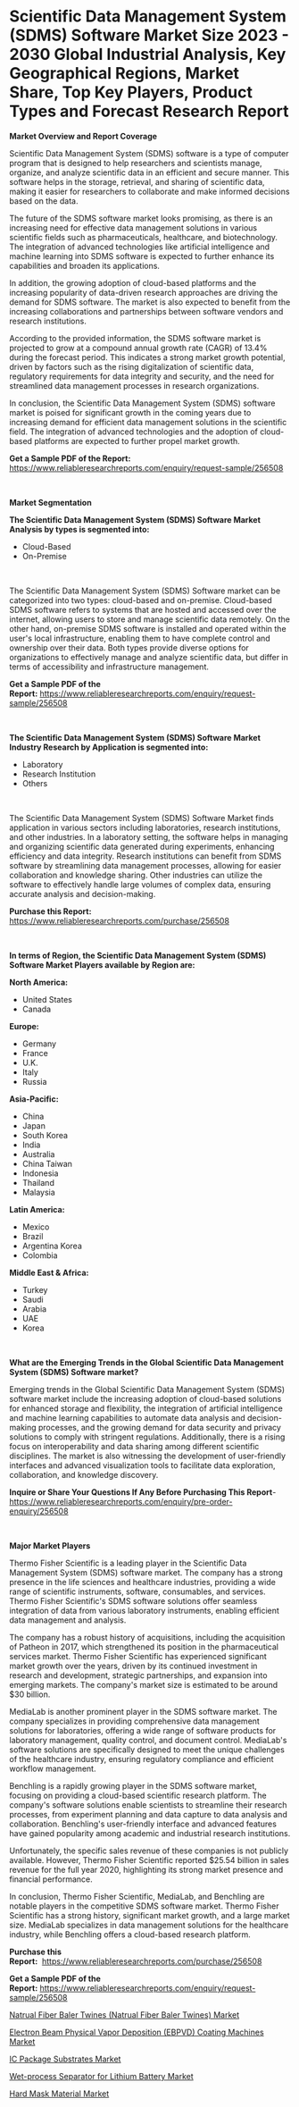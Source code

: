 <p><h1>Scientific Data Management System (SDMS) Software Market Size 2023 - 2030 Global Industrial Analysis, Key Geographical Regions, Market Share, Top Key Players, Product Types and Forecast Research Report</h1></p><p><strong>Market Overview and Report Coverage</strong></p>
<p><p>Scientific Data Management System (SDMS) software is a type of computer program that is designed to help researchers and scientists manage, organize, and analyze scientific data in an efficient and secure manner. This software helps in the storage, retrieval, and sharing of scientific data, making it easier for researchers to collaborate and make informed decisions based on the data.</p><p>The future of the SDMS software market looks promising, as there is an increasing need for effective data management solutions in various scientific fields such as pharmaceuticals, healthcare, and biotechnology. The integration of advanced technologies like artificial intelligence and machine learning into SDMS software is expected to further enhance its capabilities and broaden its applications.</p><p>In addition, the growing adoption of cloud-based platforms and the increasing popularity of data-driven research approaches are driving the demand for SDMS software. The market is also expected to benefit from the increasing collaborations and partnerships between software vendors and research institutions.</p><p>According to the provided information, the SDMS software market is projected to grow at a compound annual growth rate (CAGR) of 13.4% during the forecast period. This indicates a strong market growth potential, driven by factors such as the rising digitalization of scientific data, regulatory requirements for data integrity and security, and the need for streamlined data management processes in research organizations.</p><p>In conclusion, the Scientific Data Management System (SDMS) software market is poised for significant growth in the coming years due to increasing demand for efficient data management solutions in the scientific field. The integration of advanced technologies and the adoption of cloud-based platforms are expected to further propel market growth.</p></p>
<p><strong>Get a Sample PDF of the Report:</strong> <a href="https://www.reliableresearchreports.com/enquiry/request-sample/256508">https://www.reliableresearchreports.com/enquiry/request-sample/256508</a></p>
<p>&nbsp;</p>
<p><strong>Market Segmentation</strong></p>
<p><strong>The Scientific Data Management System (SDMS) Software Market Analysis by types is segmented into:</strong></p>
<p><ul><li>Cloud-Based</li><li>On-Premise</li></ul></p>
<p>&nbsp;</p>
<p><p>The Scientific Data Management System (SDMS) Software market can be categorized into two types: cloud-based and on-premise. Cloud-based SDMS software refers to systems that are hosted and accessed over the internet, allowing users to store and manage scientific data remotely. On the other hand, on-premise SDMS software is installed and operated within the user's local infrastructure, enabling them to have complete control and ownership over their data. Both types provide diverse options for organizations to effectively manage and analyze scientific data, but differ in terms of accessibility and infrastructure management.</p></p>
<p><strong>Get a Sample PDF of the Report:</strong>&nbsp;<a href="https://www.reliableresearchreports.com/enquiry/request-sample/256508">https://www.reliableresearchreports.com/enquiry/request-sample/256508</a></p>
<p>&nbsp;</p>
<p><strong>The Scientific Data Management System (SDMS) Software Market Industry Research by Application is segmented into:</strong></p>
<p><ul><li>Laboratory</li><li>Research Institution</li><li>Others</li></ul></p>
<p>&nbsp;</p>
<p><p>The Scientific Data Management System (SDMS) Software Market finds application in various sectors including laboratories, research institutions, and other industries. In a laboratory setting, the software helps in managing and organizing scientific data generated during experiments, enhancing efficiency and data integrity. Research institutions can benefit from SDMS software by streamlining data management processes, allowing for easier collaboration and knowledge sharing. Other industries can utilize the software to effectively handle large volumes of complex data, ensuring accurate analysis and decision-making.</p></p>
<p><strong>Purchase this Report:</strong>&nbsp; <a href="https://www.reliableresearchreports.com/purchase/256508">https://www.reliableresearchreports.com/purchase/256508</a></p>
<p>&nbsp;</p>
<p><strong>In terms of Region, the Scientific Data Management System (SDMS) Software Market Players available by Region are:</strong></p>
<p>
    <p> <strong> North America: </strong>
        <ul>
            <li>United States</li>
            <li>Canada</li>
        </ul>
        </p> 
    <p> <strong> Europe: </strong>
        <ul>
            <li>Germany</li>
            <li>France</li>
            <li>U.K.</li>
            <li>Italy</li>
            <li>Russia</li>
        </ul>
        </p> 
    <p> <strong> Asia-Pacific: </strong>
        <ul>
            <li>China</li>
            <li>Japan</li>
            <li>South Korea</li>
            <li>India</li>
            <li>Australia</li>
            <li>China Taiwan</li>
            <li>Indonesia</li>
            <li>Thailand</li>
            <li>Malaysia</li>
        </ul>
        </p> 
    <p> <strong> Latin America: </strong>
        <ul>
            <li>Mexico</li>
            <li>Brazil</li>
            <li>Argentina Korea</li>
            <li>Colombia</li>
        </ul>
        </p> 
    <p> <strong> Middle East & Africa: </strong>
        <ul>
            <li>Turkey</li>
            <li>Saudi</li>
            <li>Arabia</li>
            <li>UAE</li>
            <li>Korea</li>
        </ul>
    </p>
    </p>
<p>&nbsp;</p>
<p><strong>What are the Emerging Trends in the Global Scientific Data Management System (SDMS) Software market?</strong></p>
<p><p>Emerging trends in the Global Scientific Data Management System (SDMS) software market include the increasing adoption of cloud-based solutions for enhanced storage and flexibility, the integration of artificial intelligence and machine learning capabilities to automate data analysis and decision-making processes, and the growing demand for data security and privacy solutions to comply with stringent regulations. Additionally, there is a rising focus on interoperability and data sharing among different scientific disciplines. The market is also witnessing the development of user-friendly interfaces and advanced visualization tools to facilitate data exploration, collaboration, and knowledge discovery.</p></p>
<p><strong>Inquire or Share Your Questions If Any Before Purchasing This Report</strong>- <a href="https://www.reliableresearchreports.com/enquiry/pre-order-enquiry/256508">https://www.reliableresearchreports.com/enquiry/pre-order-enquiry/256508</a></p>
<p>&nbsp;</p>
<p><strong>Major Market Players</strong></p>
<p><p>Thermo Fisher Scientific is a leading player in the Scientific Data Management System (SDMS) software market. The company has a strong presence in the life sciences and healthcare industries, providing a wide range of scientific instruments, software, consumables, and services. Thermo Fisher Scientific's SDMS software solutions offer seamless integration of data from various laboratory instruments, enabling efficient data management and analysis.</p><p>The company has a robust history of acquisitions, including the acquisition of Patheon in 2017, which strengthened its position in the pharmaceutical services market. Thermo Fisher Scientific has experienced significant market growth over the years, driven by its continued investment in research and development, strategic partnerships, and expansion into emerging markets. The company's market size is estimated to be around $30 billion.</p><p>MediaLab is another prominent player in the SDMS software market. The company specializes in providing comprehensive data management solutions for laboratories, offering a wide range of software products for laboratory management, quality control, and document control. MediaLab's software solutions are specifically designed to meet the unique challenges of the healthcare industry, ensuring regulatory compliance and efficient workflow management.</p><p>Benchling is a rapidly growing player in the SDMS software market, focusing on providing a cloud-based scientific research platform. The company's software solutions enable scientists to streamline their research processes, from experiment planning and data capture to data analysis and collaboration. Benchling's user-friendly interface and advanced features have gained popularity among academic and industrial research institutions.</p><p>Unfortunately, the specific sales revenue of these companies is not publicly available. However, Thermo Fisher Scientific reported $25.54 billion in sales revenue for the full year 2020, highlighting its strong market presence and financial performance.</p><p>In conclusion, Thermo Fisher Scientific, MediaLab, and Benchling are notable players in the competitive SDMS software market. Thermo Fisher Scientific has a strong history, significant market growth, and a large market size. MediaLab specializes in data management solutions for the healthcare industry, while Benchling offers a cloud-based research platform.</p></p>
<p><strong>Purchase this Report:</strong>&nbsp;&nbsp;<a href="https://www.reliableresearchreports.com/purchase/256508">https://www.reliableresearchreports.com/purchase/256508</a></p>
<p></p>
<p><strong>Get a Sample PDF of the Report:</strong>&nbsp;<a href="https://www.reliableresearchreports.com/enquiry/request-sample/256508">https://www.reliableresearchreports.com/enquiry/request-sample/256508</a></p>
<p><p><a href="https://medium.com/@tatemonahan564856/natrual-fiber-baler-twines-natrual-fiber-baler-twines-market-report-reveals-the-latest-trends-and-fa6943efb2aa">Natrual Fiber Baler Twines (Natrual Fiber Baler Twines) Market</a></p><p><a href="https://www.linkedin.com/pulse/electron-beam-physical-vapor-deposition-ebpvd-coating-machines-7odde/">Electron Beam Physical Vapor Deposition (EBPVD) Coating Machines Market</a></p><p><a href="https://www.linkedin.com/pulse/ic-package-substrates-market-size-growth-forecast-from-omwxe/">IC Package Substrates Market</a></p><p><a href="https://medium.com/@marcoshoppe2023/wet-process-separator-for-lithium-battery-market-share-evolution-and-market-growth-trends-2023-2030-6f422792764e">Wet-process Separator for Lithium Battery Market</a></p><p><a href="https://www.linkedin.com/pulse/decoding-hard-mask-material-market-deep-dive-latest-trends-f6uoe/">Hard Mask Material Market</a></p></p>